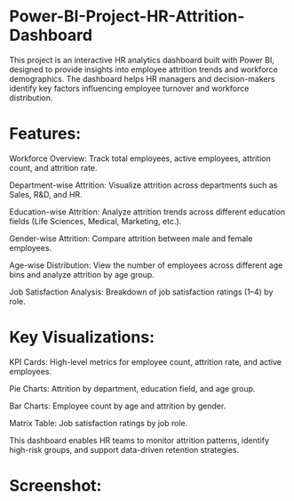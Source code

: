 # Power-BI-Project-HR-Attrition-Dashboard



This project is an interactive HR analytics dashboard built with Power BI, designed to provide insights into employee attrition trends and workforce demographics. The dashboard helps HR managers and decision-makers identify key factors influencing employee turnover and workforce distribution.

# Features:

Workforce Overview: Track total employees, active employees, attrition count, and attrition rate.

Department-wise Attrition: Visualize attrition across departments such as Sales, R&D, and HR.

Education-wise Attrition: Analyze attrition trends across different education fields (Life Sciences, Medical, Marketing, etc.).

Gender-wise Attrition: Compare attrition between male and female employees.

Age-wise Distribution: View the number of employees across different age bins and analyze attrition by age group.

Job Satisfaction Analysis: Breakdown of job satisfaction ratings (1–4) by role.

# Key Visualizations:

KPI Cards: High-level metrics for employee count, attrition rate, and active employees.

Pie Charts: Attrition by department, education field, and age group.

Bar Charts: Employee count by age and attrition by gender.

Matrix Table: Job satisfaction ratings by job role.

This dashboard enables HR teams to monitor attrition patterns, identify high-risk groups, and support data-driven retention strategies.

# Screenshot:
